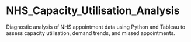 # NHS_Capacity_Utilisation_Analysis
Diagnostic analysis of NHS appointment data using Python and Tableau to assess capacity utilisation, demand trends, and missed appointments.

